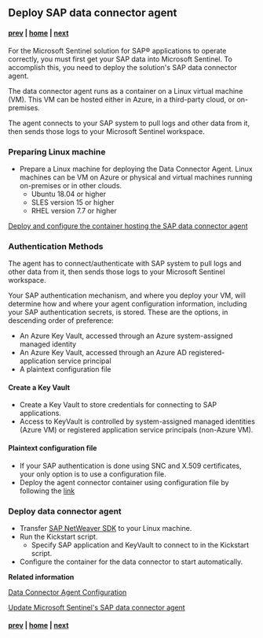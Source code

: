 ## Deploy SAP data connector agent

#### [prev](./SAPConfig.md) | [home](./introduction.md)  | [next](./SentinelConfig.md)
For the Microsoft Sentinel solution for SAP® applications to operate correctly, you must first get your SAP data into Microsoft Sentinel. To accomplish this, you need to deploy the solution's SAP data connector agent.

The data connector agent runs as a container on a Linux virtual machine (VM). This VM can be hosted either in Azure, in a third-party cloud, or on-premises.

The agent connects to your SAP system to pull logs and other data from it, then sends those logs to your Microsoft Sentinel workspace. 

### Preparing Linux machine
  - Prepare a Linux machine for deploying the Data Connector Agent. Linux machines can be VM on Azure or physical and virtual machines running on-premises or in other clouds.
    - Ubuntu 18.04 or higher
    - SLES version 15 or higher
    - RHEL version 7.7 or higher

[Deploy and configure the container hosting the SAP data connector agent](https://learn.microsoft.com/en-us/azure/sentinel/sap/deploy-data-connector-agent-container?tabs=managed-identity)

### Authentication Methods

The agent has to connect/authenticate with SAP system to pull logs and other data from it, then sends those logs to your Microsoft Sentinel workspace.

Your SAP authentication mechanism, and where you deploy your VM, will determine how and where your agent configuration information, including your SAP authentication secrets, is stored. These are the options, in descending order of preference:

- An Azure Key Vault, accessed through an Azure system-assigned managed identity
- An Azure Key Vault, accessed through an Azure AD registered-application service principal
- A plaintext configuration file

#### Create a Key Vault
  - Create a Key Vault to store credentials for connecting to SAP applications.
  - Access to KeyVault is controlled by system-assigned managed identities (Azure VM) or registered application service principals (non-Azure VM).
 
#### Plaintext configuration file

- If your SAP authentication is done using SNC and X.509 certificates, your only option is to use a configuration file.
- Deploy the agent connector container using configuration file by following the [link](https://learn.microsoft.com/en-us/azure/sentinel/sap/deploy-data-connector-agent-container-other-methods?tabs=config-file#deploy-the-data-connector-agent-container)

### Deploy data connector agent

  - Transfer [SAP NetWeaver SDK](https://me.sap.com/swdcproduct/%20_APP=00200682500000001943&_EVENT=DISPHIER&HEADER=Y&FUNCTIONBAR=N&EVENT=TREE&NE=NAVIGATE&ENR=01200314690100002214&V=MAINT&TA=ACTUAL&PAGE=SEARCH/SAP%20NW%20RFC%20SDK) to your Linux machine.
  - Run the Kickstart script.
    - Specify SAP application and KeyVault to connect to in the Kickstart script.
  - Configure the container for the data connector to start automatically.



**Related information** </br>

[Data Connector Agent Configuration](https://learn.microsoft.com/en-us/azure/sentinel/sap/deploy-data-connector-agent-container?tabs=managed-identity#managed-identity)

[Update Microsoft Sentinel's SAP data connector agent](https://learn.microsoft.com/en-us/azure/sentinel/sap/update-sap-data-connector)
</br>
#### [prev](./SAPConfig.md) | [home](./introduction.md)  | [next](./SentinelConfig.md)
